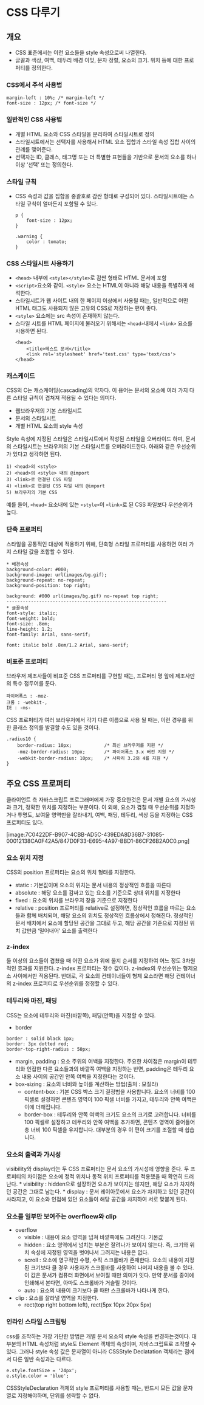 # CSS 다루기
## 개요
* CSS 표준에서는 이런 요소들을 style 속성으로써 나열한다.
* 글꼴과 색상, 여백, 테두리 배경 이밎, 문자 정렬, 요소의 크기. 위치 등에 대한 프로퍼티를 정의한다.

### CSS에서 주석 사용법
```
margin-left : 10%; /* margin-left */
font-size : 12px; /* font-size */
```

### 일반적인 CSS 사용법
* 개별 HTML 요소와 CSS 스타일을 분리하여 스타일시트로 정의
* 스타일시트에서는 선택자를 사용해서 HTML 요소 집합과 스타일 속성 집합 사이의 관례를 맺어준다.
* 선택자는 ID, 클래스, 태그명 또는 더 특별한 표현들을 기반으로 문서의 요소를 하나 이상 ‘선택’ 또는 정의한다.
 
### 스타일 규칙
* CSS 속성과 값을 집합을 중괄호로 감싼 형태로 구성되어 있다. 스타일시트에는 스타일 규칙이 얼마든지 포함될 수 있다.
    ```
    p {
        font-size : 12px;
    }

    .warning {
        color : tomato;
    }
    ```

### CSS 스타일시트 사용하기
* `<head>` 내부에 `<style></style>`로 감싼 형태로 HTML 문서에 포함
* `<script>`요소와 같이. `<style>` 요소는 HTML이 아니라 해당 내용을 특별하게 해석한다.
* 스타일시트가 웹 사이트 내의 한 페이지 이상에서 사용될 때는, 일반적으로 어떤 HTML 태그도 사용되지 않은 고유의 CSS로 저장하는 편이 좋다.
* `<style>` 요소에는 src 속성이 존재하지 않는다.
* 스타일 시트를 HTML 페이지에 불러오기 위해서는 `<head>`내에서 `<link>` 요소를 사용하면 된다.
    ```
    <head>
        <title>테스트 문서</title>
        <link rel='stylesheet' href='test.css' type='text/css'>
    </head>
    ```

### 캐스케이드
CSS의 C는 캐스케이딩(cascading)의 약자다. 이 용어는 문서의 요소에 여러 가지 다른 스타일 규칙이 겹쳐져 적용될 수 있다는 의미다.
* 웹브라우저의 기본 스타일시트
* 문서의 스타일시트
* 개별 HTML 요소의 style 속성

Style 속성에 지정된 스타일은 스타일시트에서 작성된 스타일을 오버라이드 하며, 문서의 스타일시트는 브라우저의 기본 스타일시트를 오버라이드한다. 아래와 같은 우선순위가 있다고 생각하면 된다. 
```
1) <head>의 <style>
2) <head>의 <style> 내의 @import
3) <link>로 연결된 CSS 파일
4) <link>로 연결된 CSS 파일 내의 @import
5) 브라우저의 기본 CSS
```
예를 들어, `<head>` 요소내에 있는 `<style>`이 `<link>`로 된 CSS 파일보다 우선순위가 높다.

### 단축 프로퍼티
스타일을 공통적인 대상에 적용하기 위해, 단축형 스타일 프로퍼티를 사용하면 여러 가지 스타일 값을 조합할 수 있다.
```
* 배경속성
background-color: #000;
background-image: url(images/bg.gif);
background-repeat: no-repeat;
background-position: top right;

background: #000 url(images/bg.gif) no-repeat top right;
-----------------------------------------------------------
* 글꼴속성
font-style: italic;
font-weight: bold;
font-size: .8em;
line-height: 1.2;
font-family: Arial, sans-serif;

font: italic bold .8em/1.2 Arial, sans-serif;
```

### 비표준 프로퍼티
브라우저 제조사들이 비표준 CSS 프로퍼티를 구현할 때는, 프로퍼티 명 앞에 제조사만의 특수 접두어를 둔다.
```
파이어폭스 : -moz-
크롬 : -webkit-,
IE : -ms-
```
CSS 프로퍼티가 여러 브라우저에서 각기 다른 이름으로 사용 될 때는, 이런 경우를 위한 클래스 정의를 발결할 수도 있을 것이다.
```
.radius10 {
	border-radius: 10px;			/* 최신 브라우저를 지원 */
	-moz-border-radius: 10px;		/* 파이어폭스 3.x 버전 지원 */
	-webkit-border-radius: 10px;	/* 사파리 3.2와 4를 지원 */
}
```

## 주요 CSS 프로퍼티
클라이언트 측 자바스크립트 프로그래머에게 가장 중요한것은 문서 개별 요소의 가시성과 크기, 정확한 위치를 지정하는 부분이다. 이 외에, 요소가 겹칠 때 우선순위를 지정하거나 투명도, 보여울 영역만을 잘라내기, 여백, 패딩, 테두리, 색상 등을 지정하는 CSS 프로퍼티도 있다.

[image:7C0422DF-B907-4CBB-AD5C-439EDA8D36B7-31085-00012138CA0F42A5/847D0F33-E695-4A97-BBD1-86CF26B2A0C0.png]

### 요소 위치 지정
CSS의 position 프로퍼티는 요소의 위치 형태를 지정한다.
* static : 기본값이며 요소의 위치는 문서 내용의 정상적인 흐름을 따른다
* absolute : 해당 요소를 감싸고 있는 요소를 기준으로 상대 위치를 지정한다
* fixed : 요소의 위치를 브라우저 창을 기준으로 지정한다
* relative : position 프로퍼티를 relative로 설정하면, 정상적인 흐름을 따르는 요소들과 함께 배치되며, 해당 요소의 위치도 정상적인 흐름상에서 정해진다. 정상적인 문서 배치에서 요소에 할당된 공간을 그대로 두고, 해당 공간을 기준으로 지정된 위치 값만큼 ‘밀어내어’ 요소를 출력한다

### z-index
둘 이상의 요소들이 겹쳤을 때 어떤 요소가 위에 올지 순서를 지정하여 어느 정도 3차원적인 효과를 지원한다. z-index 프로퍼티는 정수 값이다. z-index의 우선순위는 형제요소 사이에서만 적용된다. 반대로, 각 요소의 컨테이너들이 형제 요소라면 해당 컨테이너의 z-index 프로퍼티로 우선순위를 정정할 수 있다.

### 테두리와 마진, 패딩
CSS는 요소에 테두리와 마진(바깥쪽), 패딩(안쪽)을 지정할 수 있다. 
* border
```
border : solid black 1px;
border: 3px dotted red;
border-top-right-radius : 50px;
```
* margin, padding : 요소 주위의 여백을 지정한다. 주요한 차이점은 margin이 테두리와 인접한 다른 요소들과의 바깥쪽 여백을 지정하는 반면, padding은 테두리 요소 내용 사이의 공간인 안쪽 여백을 지정한다는 것이다.
* box-sizing : 요소의 너비와 높이를 계산하는 방법(출처 : 모질라)
	* content-box : 기본 CSS 박스 크기 결정법을 사용합니다. 요소의 너비를 100 픽셀로 설정하면 콘텐츠 영역이 100 픽셀 너비를 가지고, 테두리와 안쪽 여백은 이에 더해집니다.
	* border-box : 테두리와 안쪽 여백의 크기도 요소의 크기로 고려합니다. 너비를 100 픽셀로 설정하고 테두리와 안쪽 여백을 추가하면, 콘텐츠 영역이 줄어들어 총 너비 100 픽셀을 유지합니다. 대부분의 경우 이 편이 크기를 조절할 때 쉽습니다.

### 요소의 출력과 가시성
visibility와 display라는 두 CSS 프로퍼티는 문서 요소의 가시성에 영향을 준다. 두 프로퍼티의 차이점은 요소에 정적 위치나 동적 위치 프로퍼티를 적용했을 때 확연히 드러난다. 
	* visibility : hidden으로 설장하면 요소가 보이지는 않지만, 해당 요소가 차지하던 공간은 그대로 남는다.
	* display : 문서 레이아웃에서 요소가 차지하고 있던 공간이 사라지고, 이 요소와 인접해 있던 요소들이 해당 공간을 차지하여 서로 맞붙게 된다.

### 요소를 일부만 보여주는 overfloew와 clip
* overflow
	* visible : 내용이 요소 영역을 넘쳐 바깥쪽에도 그려진다. 기본값
	* hidden : 요소 영역에서 넘치는 부분은 잘려나가 보이지 않는다. 즉, 크기와 위치 속성에 지정된 영역을 벗어나서 그려지는 내용은 없다.
	* scroll : 요소에 영구적인 수평, 수직 스크롤바가 존재한다. 요소의 내용이 지정된 크기보다 클 경우 사용자가 스크롤바를 사용하여 나머지 내용을 볼 수 있다. 이 값은 문서가 컴퓨터 화면에서 보여질 때만 의미가 잇다. 만약 문서를 종이에 인쇄해서 본다면, 아마도 스크롤바가 거슬릴 것이다.
	* auto : 요소의 내용이 크기보다 클 때만 스크롤바가 나타나게 한다.
* clip : 요소를 잘라낼 영역을 지정한다.
	* rect(top right bottom left), rect(5px 10px 20px 5px)
	
### 인라인 스타일 스크립팅
css를 조작하는 가장 가단한 방법은 개별 문서 요소의 style 속성을 변경하는것이다. 대부분의 HTML 속성처럼 style도 Element 객체의 속성이며, 자바스크립트로 조작할 수 있다. 그러나 style 속성 값은 문자열이 아니라 CSSStyle Declatation 객체라는 점에서 다른 일반 속성과는 다르다.
```
e.style.fontSize = '24px';
e.style.color = 'blue';
```
CSSStyleDeclaration 객체의 style 프로퍼티를 사용할 때는, 반드시 모든 값을 문자열로 지정해야하며, 단위를 생략할 수 없다.
